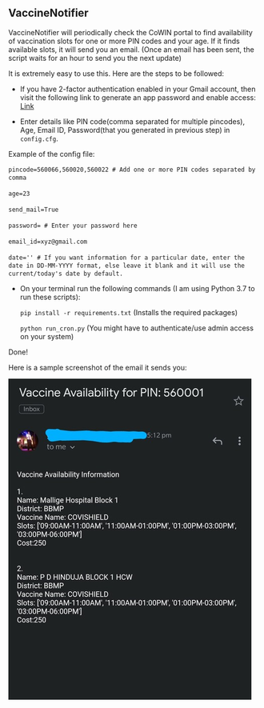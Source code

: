 ## VaccineNotifier

VaccineNotifier will periodically check the CoWIN portal to find availability of vaccination slots for one or more PIN codes and your age. If it finds available slots, it will send you an email. (Once an email has been sent, the script waits for an hour to send you the next update)

It is extremely easy to use this. Here are the steps to be followed:

* If you have 2-factor authentication enabled in your Gmail account, then visit the following link to generate an app password and enable access:
  [Link](https://support.google.com/accounts/answer/185833?p=InvalidSecondFactor&visit_id=637554658548216477-2576856839&rd=1)

* Enter details like PIN code(comma separated for multiple pincodes), Age, Email ID, Password(that you generated in previous step) in `config.cfg`.


Example of the config file:

   ```
   pincode=560066,560020,560022 # Add one or more PIN codes separated by comma
    
   age=23
    
   send_mail=True
    
   password= # Enter your password here
    
   email_id=xyz@gmail.com
    
   date='' # If you want information for a particular date, enter the date in DD-MM-YYYY format, else leave it blank and it will use the current/today's date by default.
   ```

* On your terminal run the following commands (I am using Python 3.7 to run these scripts):

  `pip install -r requirements.txt` (Installs the required packages)

  `python run_cron.py` (You might have to authenticate/use admin access on your system)
  
Done!

Here is a sample screenshot of the email it sends you:

![Screenshot](https://github.com/prash29/VaccineNotifier/blob/main/screenshot.jpg)
